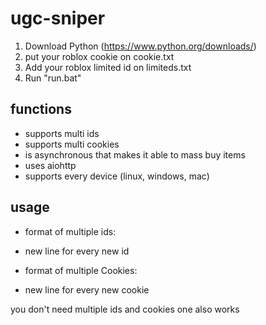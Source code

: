# ugc-sniper
1. Download Python (https://www.python.org/downloads/)
2. put your roblox cookie on cookie.txt
3. Add your roblox limited id on limiteds.txt
4. Run "run.bat"

## functions
- supports multi ids
- supports multi cookies
- is asynchronous that makes it able to mass buy items
- uses aiohttp
- supports every device (linux, windows, mac)

## usage
- format of multiple ids:  
- new line for every new id
   
- format of multiple Cookies:
- new line for every new cookie
                           
you don't need multiple ids and cookies one also works
